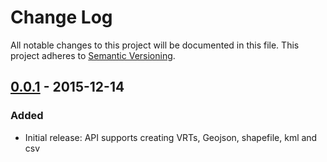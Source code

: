 # Change Log
All notable changes to this project will be documented in this file.
This project adheres to [Semantic Versioning](http://semver.org/).

## [0.0.1] - 2015-12-14
### Added
- Initial release: API supports creating VRTs, Geojson, shapefile, kml and csv

[0.0.1]: https://github.com/koopjs/koop/releases/tag/v0.0.1
